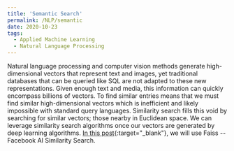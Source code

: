```yaml
---
title: 'Semantic Search'
permalink: /NLP/semantic
date: 2020-10-23
tags:
  - Applied Machine Learning
  - Natural Language Processing
---
```


Natural language processing and computer vision methods generate high-dimensional vectors that represent text and images, yet traditional databases that can be queried like SQL are not adapted to these new representations. Given enough text and media, this information can quickly encompass billions of vectors. To find similar entries means that we must find similar high-dimensional vectors which is inefficient and likely impossible with standard query languages. Similarity search fills this void by searching for similar vectors; those nearby in Euclidean space. We can leverage similarity search algorithms once our vectors are generated by deep learning algorithms. [In this post](/applied_nlp/semantic_sim.html){:target="_blank"}, we will use Faiss -- Facebook AI Similarity Search.
